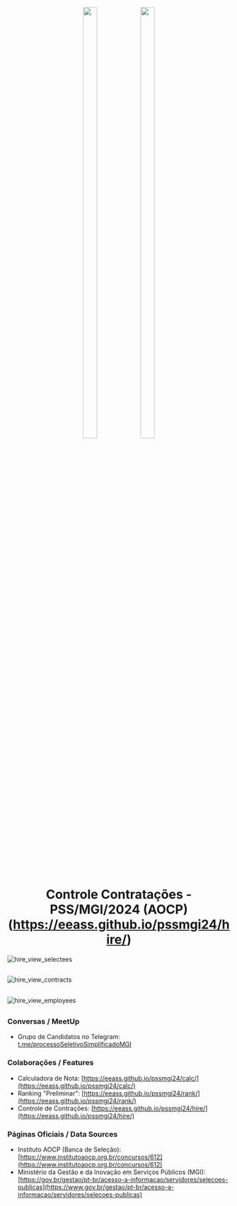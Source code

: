 <p align="center">
<img width="25%" height="50%" src="https://cdn-instituto.s3.sa-east-1.amazonaws.com/images/logo.svg">
<img width="25%" height="50%" src="https://www.gov.br/transferegov/pt-br/noticias/noticias/arquivos-e-imagens/mgi.png">
</p>

<h1 align="center">Controle Contratações - PSS/MGI/2024 (AOCP)</br>(<a href="https://eeass.github.io/pssmgi24/hire/" target="_blank">https://eeass.github.io/pssmgi24/hire/</a>)</h1>

![hire_view_selectees](https://github.com/user-attachments/assets/eee8e83c-c1f7-46c5-97c5-81002721a549)
<h2 align="center"></h2>

![hire_view_contracts](https://github.com/user-attachments/assets/d5bb2b24-5fe8-4451-89e1-72cd2be6285a)
<h2 align="center"></h2>

![hire_view_employees](https://github.com/user-attachments/assets/dc0c764f-5c0d-47cf-abfe-9b0edd0adc76)
<h2 align="center"></h2>

### Conversas / MeetUp

* Grupo de Candidatos no Telegram: [t.me/processoSeletivoSimplificadoMGI](https://t.me/processoSeletivoSimplificadoMGI)

### Colaborações / Features

* Calculadora de Nota: [https://eeass.github.io/pssmgi24/calc/](https://eeass.github.io/pssmgi24/calc/)
* Ranking "Preliminar": [https://eeass.github.io/pssmgi24/rank/](https://eeass.github.io/pssmgi24/rank/)
* Controle de Contrações: [https://eeass.github.io/pssmgi24/hire/](https://eeass.github.io/pssmgi24/hire/)

### Páginas Oficiais / Data Sources

* Instituto AOCP (Banca de Seleção): [https://www.institutoaocp.org.br/concursos/612](https://www.institutoaocp.org.br/concursos/612)
* Ministério da Gestão e da Inovação em Serviços Públicos (MGI): [https://gov.br/gestao/pt-br/acesso-a-informacao/servidores/selecoes-publicas](https://www.gov.br/gestao/pt-br/acesso-a-informacao/servidores/selecoes-publicas)

